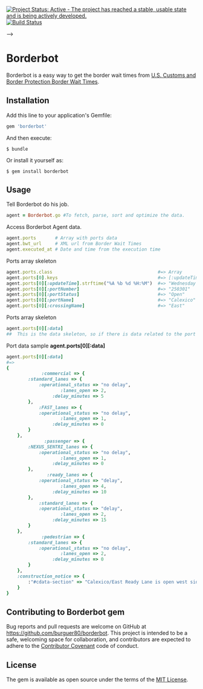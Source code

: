 [![Project Status: Active - The project has reached a stable, usable state and is being actively developed.](http://www.repostatus.org/badges/latest/active.svg)](http://www.repostatus.org/#active)
[![Build Status](https://travis-ci.org/burguer80/borderbot.svg?branch=master)](https://travis-ci.org/burguer80/borderbot)
<!--


<!-- [![Coverage Status](https://coveralls.io/repos/github/burguer80/borderbot/badge.svg?branch=master)](https://coveralls.io/github/burguer80/borderbot?branch=master) -->
 -->
# Borderbot

Borderbot is a easy way to get the border wait times from
[U.S. Customs and Border Protection Border Wait Times](https://bwt.cbp.gov).

## Installation

Add this line to your application's Gemfile:

```ruby
gem 'borderbot'
```

And then execute:

    $ bundle

Or install it yourself as:

    $ gem install borderbot

## Usage
Tell Borderbot do his job.
```ruby
agent = Borderbot.go #To fetch, parse, sort and optimize the data.
```

Access Borderbot Agent data.
```ruby
agent.ports       # Array with ports data
agent.bwt_url     # XML url from Border Wait Times
agent.executed_at # Date and time from the execution time
```
Ports array skeleton
```ruby
agent.ports.class                                       #=> Array
agent.ports[0].keys                                     #=> [:updateTime, :portNumber, :portStatus, :portName, :crossingName, :data]
agent.ports[0][:updateTime].strftime("%A %b %d %H:%M")  #=> "Wednesday Feb 22 17:00"
agent.ports[0][:portNumber]                             #=> "250301"
agent.ports[0][:portStatus]                             #=> "Open"
agent.ports[0][:portName]                               #=> "Calexico"
agent.ports[0][:crossingName]                           #=> "East"
```


Ports array skeleton
```ruby
agent.ports[0][:data]
##  This is the data skeleton, so if there is data related to the port Borderbot will create a hash key/value with the port data, but if there is no valid data value ex.(N/A, null) it will be excluded, so Borderbot will return a Array optimized including only the meaningful data.

```

Port data sample **agent.ports[0][:data]**
```ruby
agent.ports[0][:data]
#=>        
{
             :commercial => {
        :standard_lanes => {
            :operational_status => "no delay",
                    :lanes_open => 2,
                 :delay_minutes => 5
        },
            :FAST_lanes => {
            :operational_status => "no delay",
                    :lanes_open => 1,
                 :delay_minutes => 0
        }
    },
              :passenger => {
        :NEXUS_SENTRI_lanes => {
            :operational_status => "no delay",
                    :lanes_open => 1,
                 :delay_minutes => 0
        },
               :ready_lanes => {
            :operational_status => "delay",
                    :lanes_open => 4,
                 :delay_minutes => 10
        },
            :standard_lanes => {
            :operational_status => "delay",
                    :lanes_open => 2,
                 :delay_minutes => 15
        }
    },
             :pedestrian => {
        :standard_lanes => {
            :operational_status => "no delay",
                    :lanes_open => 2,
                 :delay_minutes => 0
        }
    },
    :construction_notice => {
        :"#cdata-section" => "Calexico/East Ready Lane is open west side of port; Passenger Hrs Mon-Fri 3:00AM to Midnight, Sat/Sun 6:00AM to Midnight. Go to www.getyouhome.gov for info.  Tune into AM 1610 for border crossing info"
    }
}
```


## Contributing to Borderbot gem

Bug reports and pull requests are welcome on GitHub at https://github.com/burguer80/borderbot. This project is intended to be a safe, welcoming space for collaboration, and contributors are expected to adhere to the [Contributor Covenant](http://contributor-covenant.org) code of conduct.


## License

The gem is available as open source under the terms of the [MIT License](http://opensource.org/licenses/MIT).
